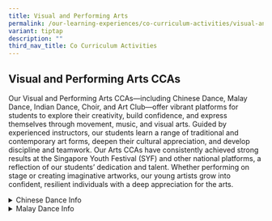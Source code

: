 ```yaml
---
title: Visual and Performing Arts
permalink: /our-learning-experiences/co-curriculum-activities/visual-and-performing-arts/
variant: tiptap
description: ""
third_nav_title: Co Curriculum Activities
---
```

<h2><strong>Visual and Performing Arts CCAs</strong></h2>
<p>Our Visual and Performing Arts CCAs—including Chinese Dance, Malay Dance,
Indian Dance, Choir, and Art Club—offer vibrant platforms for students
to explore their creativity, build confidence, and express themselves through
movement, music, and visual arts. Guided by experienced instructors, our
students learn a range of traditional and contemporary art forms, deepen
their cultural appreciation, and develop discipline and teamwork. Our Arts
CCAs have consistently achieved strong results at the Singapore Youth Festival
(SYF) and other national platforms, a reflection of our students’ dedication
and talent. Whether performing on stage or creating imaginative artworks,
our young artists grow into confident, resilient individuals with a deep
appreciation for the arts.</p>
<p></p>
<div data-type="detailGroup" class="isomer-accordion-group isomer-accordion isomer-accordion-white">
<details class="isomer-details">
<summary>Chinese Dance Info</summary>
<div data-type="detailsContent" class="isomer-details-content">
<p></p>
<p><strong>Teachers-In-Charge</strong>
<br>Mdm Kwek Wei Ting (Main - Thursdays)
<br>Ms Fiona Lim &amp; Mrs Serene Chew (Tuesdays)</p>
<p></p>
<p><strong>Main Contact</strong>:<a href="mailto:kwek_wei_ting@moe.edu.sg" rel="noopener noreferrer nofollow" target="_blank"><u>kwek_wei_ting@moe.edu.sg</u></a>
</p>
<p></p>
<p><strong>CCA Schedule</strong>
<br>Tuesday
<br>2.00pm – 4.00pm
<br>Thursday
<br>3.30pm – 5.30pm</p>
</div>
</details>
</div>
<div data-type="detailGroup" class="isomer-accordion-group isomer-accordion isomer-accordion-white">
<details class="isomer-details">
<summary>Malay Dance Info</summary>
<div data-type="detailsContent" class="isomer-details-content">
<p></p>
<p><strong>Teachers-In-Charge</strong>
<br>Ms Nurul Hafiqa B Osman (Main - Tuesday &amp; Thursday on a rotation basis)
<br>Ms Leong Shi Ern (Tuesday &amp; Thursday on a rotation basis)</p>
<p></p>
<p><strong>Main Contact</strong>: <a href="mailto:nurul_hafiqa_osman@schools.gov.sg" rel="noopener noreferrer nofollow" target="_blank"><u>nurul_hafiqa_osman@schools.gov.sg</u></a>
</p>
<p></p>
<p><strong>CCA Schedule</strong>
<br>Tuesday
<br>2.00pm – 4.00pm
<br>Thursday
<br>3.30pm – 5.30pm</p>
</div>
</details>
</div>
<p></p>